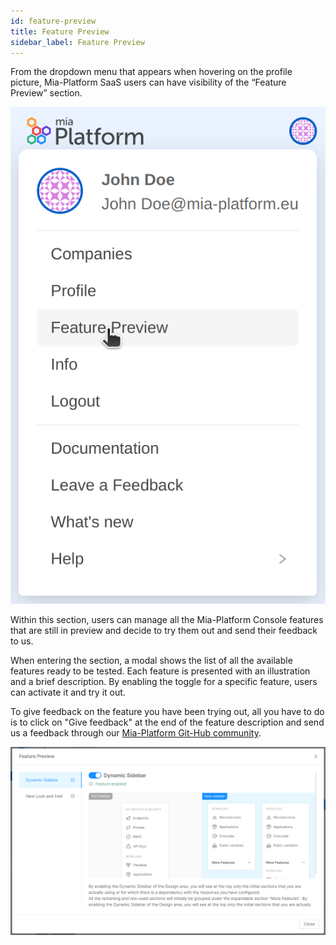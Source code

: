 ```yaml
---
id: feature-preview
title: Feature Preview
sidebar_label: Feature Preview
---
```


From the dropdown menu that appears when hovering on the profile picture, Mia-Platform SaaS users can have visibility of the “Feature Preview” section.

<div style={{display: 'flex', justifyContent: 'center'}}>
  <div style={{display: 'flex', width: '600px'}}>

  ![user settings with feature preview](./img/user-settings-dropdown-with-feature-preview.png)

  </div>
</div>

Within this section, users can manage all the Mia-Platform Console features that are still in preview and decide to try them out and send their feedback to us. 

When entering the section, a modal shows the list of all the available features ready to be tested. Each feature is presented with an illustration and a brief description. 
By enabling the toggle for a specific feature, users can activate it and try it out.

To give feedback on the feature you have been trying out, all you have to do is to click on "Give feedback" at the end of the feature description and send us a feedback through our [Mia-Platform Git-Hub community](https://github.com/mia-platform/community/discussions).

![enabling feature preview](./img/enabling-feature-preview.png)
